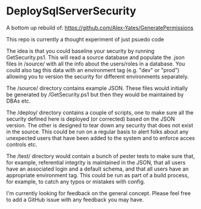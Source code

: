 # DeploySqlServerSecurity
A bottom up rebuild of: https://github.com/Alex-Yates/GeneratePermissions

This repo is currently a thought experiment of just psuedo code

The idea is that you could baseline your security by running GetSecurity.ps1. This will read a source database and populate the .json files in /source/ with all the info about the users/roles in a database. You could also tag this data with an environment tag (e.g. "dev" or "prod") allowing you to version the security for different environments separately.

The /source/ directory contains example JSON. These files would initially be generated by /GetSecurity.ps1 but then they would be maintained by DBAs etc.

The /deploy/ directory contains a couple of scripts, one to make sure all the security defined here is deployed (or corrected) based on the JSON version. The other is designed to tear down any security that does not exist in the source. This could be run on a regular basis to alert folks about any unexpected users that have been added to the system and to enforce acces controls etc.

The /test/ directory would contain a bunch of pester tests to make sure that, for example, referential integrity is maintained in the JSON, that all users have an associated login and a default schema, and that all users have an appropriate environment tag. This could be run as part of a build process, for example, to catch any typos or mistakes with config.

I'm currently looking for feedback on the general concept. Please feel free to add a GitHub issue with any feedback you may have.
